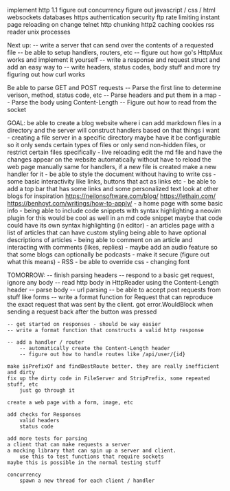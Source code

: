 implement http 1.1
figure out concurrency
figure out javascript / css / html
websockets
databases
https
authentication
security
ftp
rate limiting
instant page reloading on change
telnet
http chunking
http2
caching
cookies
rss reader
unix processes

Next up:
    -- write a server that can send over the contents of a requested file
    -- be able to setup handlers, routers, etc
    -- figure out how go's HttpMux works and implement it yourself
    -- write a response and request struct and add an easy way to 
    -- write headers, status codes, body stuff and more
    try figuring out how curl works

Be able to parse GET and POST requests
    -- Parse the first line to determine verison, method, status code, etc
    -- Parse headers and put them in a map
    -- Parse the body using Content-Length
    -- Figure out how to read from the socket

GOAL:
    be able to create a blog website where i can add markdown
    files in a directory and the server will construct handlers based on that
    things i want
        - creating a file server in a specific directory
            maybe have it be configurable so it only sends certain types of files
            or only send non-hidden files, or restrict certain files specifically
        - live reloading
            edit the md file and have the changes appear on the website automatically
            without have to reload the web page manually
            same for handlers, if a new file is created make a new handler for it
        - be able to style the document without having to write css
        - some basic interactivity like links, buttons that act as links etc
        - be able to add a top bar that has some links and some personalized text
            look at other blogs for inspiration
            https://neilonsoftware.com/blog/
            https://lethain.com/
            https://benhoyt.com/writings/how-to-apply/
        - a home page with some basic info
        - being able to include code snippets with syntax highlighting
            a neovim plugin for this would be cool as well
            in an md code snippet maybe that code could have its own syntax highlighting (in editor)
        - an articles page with a list of articles that can have custom styling
            being able to have optional descriptions of articles
        - being able to comment on an article and interacting with comments (likes, replies)
        - maybe add an audio feature so that some blogs can optionally be podcasts
        - make it secure (figure out what this means)
        - RSS
        - be able to override css
        - changing font

TOMORROW:
    -- finish parsing headers
    -- respond to a basic get request, ignore any body
    -- read http body in HttpReader using the Content-Length header
    -- parse body
    -- url parsing
    -- be able to accept post requests from stuff like forms
    -- write a format function for Request that can reproduce the exact request that was sent by the client.
    got error.WouldBlock when sending a request back after the button was pressed
    
    -- get started on responses - should be way easier
    -- write a format function that constructs a valid http response

    -- add a handler / router
        -- automatically create the Content-Length header
        -- figure out how to handle routes like /api/user/{id}

    make isPrefixOf and findBestRoute better. they are really inefficient and dirty
    fix up the dirty code in FileServer and StripPrefix, some repeated stuff, etc
        just go through it

    create a web page with a form, image, etc

    add checks for Responses
        valid headers
        status code

    add more tests for parsing
    a client that can make requests a server
    a mocking library that can spin up a server and client.
        use this to test functions that require sockets
    maybe this is possible in the normal testing stuff

    concurrency
        spawn a new thread for each client / handler

